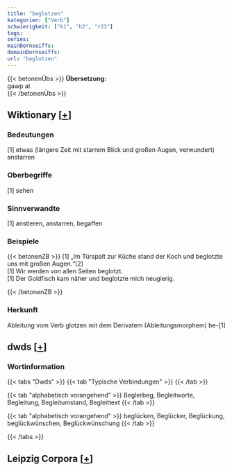 ```yaml
---
title: "beglotzen"
kategorien: ["Verb"]
schwierigkeit: ["k1", "h2", "r23"]
tags:
series:
mainDornseiffs:
domainDornseiffs:
url: "beglotzen"
---
```


{{< betonenÜbs >}}
**Übersetzung:**  
gawp at  
{{< /betonenÜbs >}}

## Wiktionary [[+](https://de.wiktionary.org/wiki/beglotzen)]

### Bedeutungen
[1] etwas (längere Zeit mit starrem Blick und großen Augen, verwundert) anstarren  

### Oberbegriffe
[1] sehen  

### Sinnverwandte
[1] anstieren, anstarren, begaffen  

### Beispiele
{{< betonenZB >}}
[1] „Im Türspalt zur Küche stand der Koch und beglotzte uns mit großen Augen.“[2]  
[1] Wir werden von allen Seiten beglotzt.  
[1] Der Goldfisch kam näher und beglotzte mich neugierig.  

{{< /betonenZB >}}
### Herkunft
Ableitung vom Verb glotzen mit dem Derivatem (Ableitungsmorphem) be-[1]  



## dwds [[+](https://www.dwds.de/wb/beglotzen)]

### Wortinformation
{{< tabs "Dwds" >}}
{{< tab "Typische Verbindungen" >}}
{{< /tab >}}

{{< tab "alphabetisch vorangehend" >}}
Beglerbeg, Begleitworte, Begleitung, Begleitumstand, Begleittext
{{< /tab >}}

{{< tab "alphabetisch vorangehend" >}}
beglücken, Beglücker, Beglückung, beglückwünschen, Beglückwünschung
{{< /tab >}}

{{< /tabs >}}

## Leipzig Corpora [[+](https://corpora.uni-leipzig.de/en/res?word=beglotzen&corpusId=deu_newscrawl-public_2018)]

